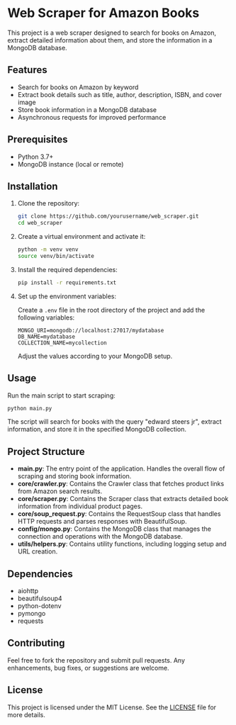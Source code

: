 # Web Scraper for Amazon Books

This project is a web scraper designed to search for books on Amazon, extract detailed information about them, and store the information in a MongoDB database.

## Features

- Search for books on Amazon by keyword
- Extract book details such as title, author, description, ISBN, and cover image
- Store book information in a MongoDB database
- Asynchronous requests for improved performance

## Prerequisites

- Python 3.7+
- MongoDB instance (local or remote)

## Installation

1. Clone the repository:

    ```sh
    git clone https://github.com/yourusername/web_scraper.git
    cd web_scraper
    ```

2. Create a virtual environment and activate it:

    ```sh
    python -m venv venv
    source venv/bin/activate
    ```

3. Install the required dependencies:

    ```sh
    pip install -r requirements.txt
    ```

4. Set up the environment variables:

    Create a `.env` file in the root directory of the project and add the following variables:

    ```env
    MONGO_URI=mongodb://localhost:27017/mydatabase
    DB_NAME=mydatabase
    COLLECTION_NAME=mycollection
    ```

    Adjust the values according to your MongoDB setup.

## Usage

Run the main script to start scraping:

```sh
python main.py
```

The script will search for books with the query "edward steers jr", extract information, and store it in the specified MongoDB collection.

## Project Structure

- **main.py**: The entry point of the application. Handles the overall flow of scraping and storing book information.
- **core/crawler.py**: Contains the Crawler class that fetches product links from Amazon search results.
- **core/scraper.py**: Contains the Scraper class that extracts detailed book information from individual product pages.
- **core/soup_request.py**: Contains the RequestSoup class that handles HTTP requests and parses responses with BeautifulSoup.
- **config/mongo.py**: Contains the MongoDB class that manages the connection and operations with the MongoDB database.
- **utils/helpers.py**: Contains utility functions, including logging setup and URL creation.

## Dependencies

- aiohttp
- beautifulsoup4
- python-dotenv
- pymongo
- requests

## Contributing

Feel free to fork the repository and submit pull requests. Any enhancements, bug fixes, or suggestions are welcome.

## License

This project is licensed under the MIT License. See the [LICENSE](https://github.com/git/git-scm.com/blob/main/MIT-LICENSE.txt) file for more details.